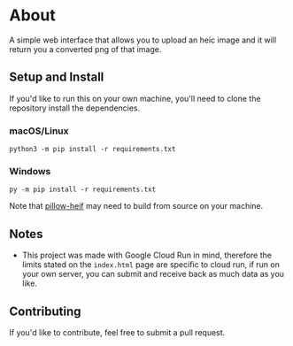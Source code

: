 # About

A simple web interface that allows you to upload an heic image and it will return you a converted png of that image.

## Setup and Install

If you'd like to run this on your own machine, you'll need to clone the repository install the dependencies.

### macOS/Linux

`python3 -m pip install -r requirements.txt`

### Windows

`py -m pip install -r requirements.txt`

Note that [pillow-heif](https://pypi.org/project/pillow-heif/) may need to build from source on your machine.

## Notes

- This project was made with Google Cloud Run in mind, therefore the limits stated on the `index.html` page are specific to cloud run, if run on your own server, you can submit and receive back as much data as you like.

## Contributing

If you'd like to contribute, feel free to submit a pull request.




